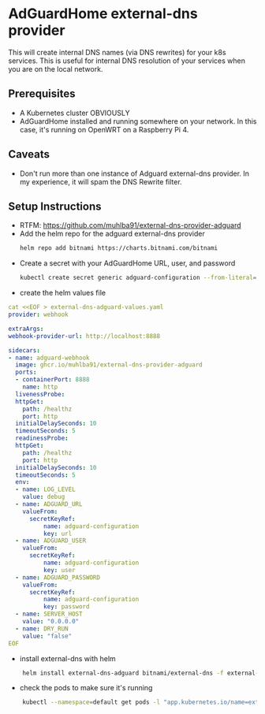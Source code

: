 # AdGuardHome external-dns provider

This will create internal DNS names (via DNS rewrites) for your k8s services.  This is useful for internal DNS resolution of your services when you are on the local network.

## Prerequisites

- A Kubernetes cluster OBVIOUSLY
- AdGuardHome installed and running somewhere on your network.  In this case, it's running on OpenWRT on a Raspberry Pi 4.

## Caveats

- Don't run more than one instance of Adguard external-dns provider.  In my experience, it will spam the DNS Rewrite filter.
  
## Setup Instructions

- RTFM: https://github.com/muhlba91/external-dns-provider-adguard
- Add the helm repo for the adguard external-dns provider
  ```sh
  helm repo add bitnami https://charts.bitnami.com/bitnami
  ```
- Create a secret with your AdGuardHome URL, user, and password
  ```sh
  kubectl create secret generic adguard-configuration --from-literal=url='http://10.10.101.1:8080' --from-literal=user='root' --from-literal=password='password'
    ```
- create the helm values file
```yaml
cat <<EOF > external-dns-adguard-values.yaml
provider: webhook

extraArgs:
webhook-provider-url: http://localhost:8888

sidecars:
- name: adguard-webhook
  image: ghcr.io/muhlba91/external-dns-provider-adguard
  ports:
  - containerPort: 8888
    name: http
  livenessProbe:
  httpGet:
    path: /healthz
    port: http
  initialDelaySeconds: 10
  timeoutSeconds: 5
  readinessProbe:
  httpGet:
    path: /healthz
    port: http
  initialDelaySeconds: 10
  timeoutSeconds: 5
  env:
  - name: LOG_LEVEL
    value: debug
  - name: ADGUARD_URL
    valueFrom:
      secretKeyRef:
          name: adguard-configuration
          key: url
  - name: ADGUARD_USER
    valueFrom:
      secretKeyRef:
          name: adguard-configuration
          key: user
  - name: ADGUARD_PASSWORD
    valueFrom:
      secretKeyRef:
          name: adguard-configuration
          key: password
  - name: SERVER_HOST
    value: "0.0.0.0" 
  - name: DRY_RUN
    value: "false"  
EOF
```

- install external-dns with helm

```sh
    helm install external-dns-adguard bitnami/external-dns -f external-dns-adguard-values.yaml
```

- check the pods to make sure it's running

```sh
    kubectl --namespace=default get pods -l "app.kubernetes.io/name=external-dns,app.kubernetes.io/instance=external-dns-adguard"
```